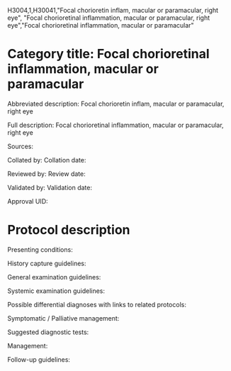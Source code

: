 H3004,1,H30041,"Focal chorioretin inflam, macular or paramacular, right eye", "Focal chorioretinal inflammation, macular or paramacular, right eye","Focal chorioretinal inflammation, macular or paramacular"
# Category title: Focal chorioretinal inflammation, macular or paramacular

Abbreviated description: Focal chorioretin inflam, macular or paramacular, right eye

Full description: Focal chorioretinal inflammation, macular or paramacular, right eye

Sources:

Collated by:
Collation date:

Reviewed by:
Review date:

Validated by:
Validation date:

Approval UID:

# Protocol description

Presenting conditions:

History capture guidelines:

General examination guidelines:

Systemic examination guidelines:

Possible differential diagnoses with links to related protocols:

Symptomatic / Palliative management:

Suggested diagnostic tests:

Management:

Follow-up guidelines:
